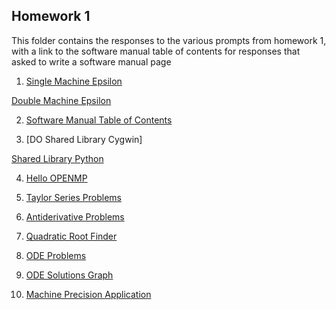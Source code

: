 ## Homework 1
This folder contains the responses to the various prompts from homework 1, with a link to the software manual table of contents for responses that asked to write a software manual page

1. [Single Machine Epsilon](https://github.com/kaiudall/MATH4610/blob/master/SoftwareManual/precision/smaceps.md)

[Double Machine Epsilon](https://github.com/kaiudall/MATH4610/blob/master/SoftwareManual/precision/dmaceps.md)

2. [Software Manual Table of Contents](https://github.com/kaiudall/MATH4610/blob/master/SoftwareManual/readme.md)

3. [DO Shared Library Cygwin]

[Shared Library Python](https://github.com/kaiudall/MATH4610/blob/master/Homework1/SharedLibraryPython.md)

4. [Hello OPENMP](https://github.com/kaiudall/MATH4610/blob/master/Homework1/Screen%20Shot%202018-11-24%20at%205.26.11%20PM.png)

5. [Taylor Series Problems](https://github.com/kaiudall/MATH4610/blob/master/Homework1/Taylor_Series_Problems.pdf)

6. [Antiderivative Problems](https://github.com/kaiudall/MATH4610/blob/master/Homework1/Antiderivative_Problems.pdf)

7. [Quadratic Root Finder](https://github.com/kaiudall/MATH4610/blob/master/SoftwareManual/rootFinding/quadraticFormula.md)

8. [ODE Problems](https://github.com/kaiudall/MATH4610/blob/master/Homework1/Differential_Equations.pdf)

9. [ODE Solutions Graph](https://github.com/kaiudall/MATH4610/blob/master/Homework1/ODE%20Solution%20Graph.png)

10. [Machine Precision Application](https://github.com/kaiudall/MATH4610/blob/master/Homework1/Machine%20Precision%20Application.md)
